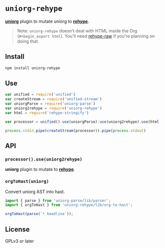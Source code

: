 
# `uniorg-rehype`

**[uniorg](https://github.com/rasendubi/uniorg)** plugin to mutate uniorg to **[rehype](https://github.com/rehypejs/rehype)**.

> Note: `uniorg-rehype` doesn't deal with HTML inside the Org (`#+begin_export html`). You'll need [rehype-raw](https://github.com/rehypejs/rehype-raw) if you're planning on doing that.


## Install

```sh
npm install uniorg-rehype
```


## Use

```js
var unified = require('unified')
var createStream = require('unified-stream')
var uniorgParse = require('uniorg-parse')
var uniorg2rehype = require('uniorg-rehype')
var html = require('rehype-stringify')

var processor = unified().use(uniorgParse).use(uniorg2rehype).use(html)

process.stdin.pipe(createStream(processor)).pipe(process.stdout)
```


## API


### `processor().use(uniorg2rehype)`

**uniorg** plugin to mutate to **[rehype](https://github.com/rehypejs/rehype)**.

### `orgToHast(uniorg)`

Convert uniorg AST into hast.

```js
import { parse } from 'uniorg-parse/lib/parser';
import { orgToHast } from 'uniorg-rehype/lib/org-to-hast';

orgToHast(parse(`* headline`));
```

## License

GPLv3 or later

